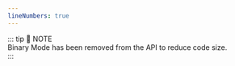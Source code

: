 ```yaml
---
lineNumbers: true
---
```


::: tip 📝 NOTE    
Binary Mode has been removed from the API to reduce code size.    
:::

<!--
# Binary Mode

## send()

This API is used to generate Binary mode packet.

```c
api.apiMode.send(port, flag, frame_type, payload, length, response_handler);
```

| **Function**   | `void send(RAK_SERIAL_PORT port, uint8_t flag,uint8_t frame_type, uint8_t * payload,uint16_t length,RAK_PROTO_HANDLER response_handler)`                                                                                                                                                                                                                                                             |
| -------------- | ---------------------------------------------------------------------------------------------------------------------------------------------------------------------------------------------------------------------------------------------------------------------------------------------------------------------------------------------------------------------------------------------------- |
| **Parameters** | **port**	The port this packet is sent to <br> **List:** <br> `RAK_SERIAL_UART0` `RAK_SERIAL_UART1` `RAK_SERIAL_UART2` `RAK_SERIAL_USB0` `RAK_SERIAL_BLE0` <br>**flag**	flag header of Binary mode protocol <br>**frame_type**	frame type header of Binary mode protocol <br> **payload**	packet payload <br> **length**	packet length <br> **response_handler**	one-time handler for this Binary mode request |

::: details Click to View Example
```c{12}
void setup()
{
  Serial2.begin(115200);
  Serial1.begin(115200, RAK_API_MODE);
}

void loop()
{
  //Payload length inside payload 0x0000; Flag 0x00; AT CMD ID 16
  uint8_t buff[] = {0x00, 0x00, 0x00, 0x10};

  api.apiMode.send(RAK_SERIAL_UART1, 0x00, 0x01, buff, 4, NULL);
  delay(1000);
}
```
:::

## registerHandler()

This API is used to register a new frame type for Binary mode stack.

```c
api.apiMode.registerHandler(frame_type, request_handler);
```

| **Function**   | `int32_t registerHandler	(uint8_t frame_type, RAK_PROTO_HANDLER request_handler)`                                  |
| -------------- | ------------------------------------------------------------------------------------------------------------------ |
| **Parameters** | **frame_type**	frame type header of Binary mode protocol <br> **request_handler**	request handler for this frame type |


## deregisterHandler()

This API is used to deregister a frame type for Binary mode stack.

```c
api.apiMode.deregisterHandler(frame_type);
```

| **Function**   | `int32_t deregisterHandler(uint8_t frame_type)`       |
| -------------- | ----------------------------------------------------- |
| **Parameters** | **frame_type**	frame type header of Binary mode protocol |

-->